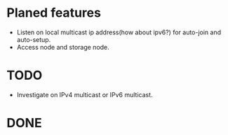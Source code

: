 # Planed features
 * Listen on local multicast ip address(how about ipv6?) for auto-join and
   auto-setup.
 * Access node and storage node.

# TODO
 * Investigate on IPv4 multicast or IPv6 multicast.


# DONE
